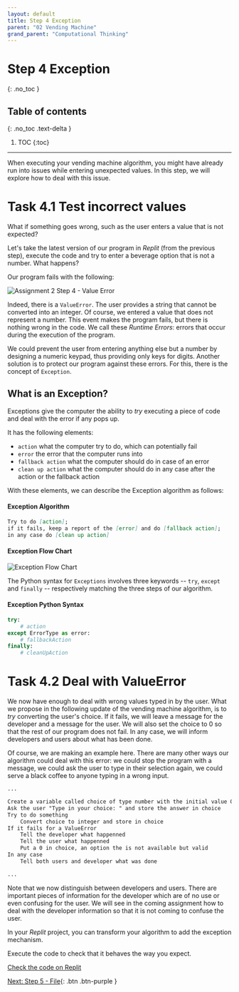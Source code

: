 ```yaml
---
layout: default
title: Step 4 Exception
parent: "02 Vending Machine"
grand_parent: "Computational Thinking"
---
```


# Step 4 Exception
{: .no_toc }

## Table of contents
{: .no_toc .text-delta }

1. TOC
{:toc}

---

When executing your vending machine algorithm, you might have already run into issues while entering unexpected values. In this step, we will explore how to deal with this issue.

# Task 4.1 Test incorrect values

What if something goes wrong, such as the user enters a value that is not expected?

Let's take the latest version of our program in _Replit_ (from the previous step), execute the code and try to enter a beverage option that is not a number. What happens?

Our program fails with the following:

![Assignment 2 Step 4 - Value Error]({{site.baseurl}}/assets/images/assignment2-step4.png)

Indeed, there is a `ValueError`. The user provides a string that cannot be converted into an integer. Of course, we entered a value that does not represent a number. This event makes the program fails, but there is nothing wrong in the code. We call these _Runtime Errors_: errors that occur during the execution of the program.

We could prevent the user from entering anything else but a number by designing a numeric keypad, thus providing only keys for digits. Another solution is to protect our program against these errors. For this, there is the concept of `Exception`.

## What is an Exception?

Exceptions give the computer the ability to _try_ executing a piece of code and deal with the error if any pops up.

It has the following elements:

* `action` what the computer try to do, which can potentially fail
* `error` the error that the computer runs into
* `fallback action` what the computer should do in case of an error
* `clean up action` what the computer should do in any case after the action or the fallback action

With these elements, we can describe the Exception algorithm as follows:

#### Exception Algorithm

```markdown
Try to do [action];
if it fails, keep a report of the [error] and do [fallback action];
in any case do [clean up action]
```

#### Exception Flow Chart

![Exception Flow Chart]({{site.baseurl}}/assets/flow_chart_exception.svg)

The Python syntax for `Exceptions` involves three keywords -- `try`, `except` and `finally` -- respectively matching the three steps of our algorithm.

#### Exception Python Syntax

```python
try:
    # action
except ErrorType as error:
    # fallbackAction
finally:
    # cleanUpAction
```

# Task 4.2 Deal with ValueError

We now have enough to deal with wrong values typed in by the user. What we propose in the following update of the vending machine algorithm, is to _try_ converting the user's choice. If it fails, we will leave a message for the developer and a message for the user. We will also set the choice to 0 so that the rest of our program does not fail. In any case, we will inform developers and users about what has been done.

Of course, we are making an example here. There are many other ways our algorithm could deal with this error: we could stop the program with a message, we could ask the user to type in their selection again, we could serve a black coffee to anyone typing in a wrong input.

```markdown
...

Create a variable called choice of type number with the initial value 0
Ask the user "Type in your choice: " and store the answer in choice
Try to do something
    Convert choice to integer and store in choice
If it fails for a ValueError
    Tell the developer what happenned
    Tell the user what happenned
    Put a 0 in choice, an option the is not available but valid
In any case
    Tell both users and developer what was done

...
```

Note that we now distinguish between developers and users. There are important pieces of information for the developer which are of no use or even confusing for the user. We will see in the coming assignment how to deal with the developer information so that it is not coming to confuse the user.

In your _Replit_ project, you can transform your algorithm to add the exception mechanism. 

Execute the code to check that it behaves the way you expect.

[Check the code on Replit](https://repl.it/@IO1075/02-vending-machine-step4-2)


[Next: Step 5 - File]({{site.baseurl}}/assignments/02-vending-machine/step5){: .btn .btn-purple }